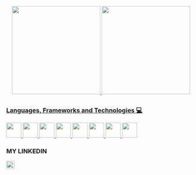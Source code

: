 <div align="center">
  <a href="https://github.com/teightx">
  <img height="235em" src="https://github-readme-stats-sigma-five.vercel.app/api?username=alissoncavalcanticma&show_icons=true&theme=dark&include_all_commits=true&count_private=true"/>
  <img height="235em" src="https://github-readme-stats.vercel.app/api/top-langs/?username=alissoncavalcanticma&theme=dracula&hide=python,html,css,tsql,hack"/>
</div>

## 

## 


### Languages, Frameworks and Technologies :computer:
<p>
<!--NodeJS-->
<code><img height="40" src="https://www.kindpng.com/picc/m/656-6568580_nodejs-logo-png-transparent-node-js-icon-png.png"></code>
<!--PHP-->
<code><img height="40" src="https://w7.pngwing.com/pngs/779/126/png-transparent-php-laravel-computer-icons-application-programming-interface-zabbix-php-logo-text-logo-programming-language.png"></code>
<!--JAVASCRIPT-->
<code><img height="40" src="https://raw.githubusercontent.com/shinokada/shinokada/master/assets/javascript.png"></code>
<!--JAVA-->
<code><img height="40" src="https://www.kindpng.com/picc/m/31-312036_java-programming-language-hd-png-download.png"></code>
<!--MULESOFT-->
<code><img height="40" src="https://www.kindpng.com/picc/m/13-138791_best-practices-for-mule-project-mulesoft-hd-png.png"></code>
<!--HTML-->
<code><img height="40" src="https://cdn.pixabay.com/photo/2017/08/05/11/16/logo-2582748_640.png"></code>
<!--CSS-->
<code><img height="40" src="https://cdn.pixabay.com/photo/2017/08/05/11/16/logo-2582747_1280.png"></code>
<!--BOOTSTRAP-->
<code><img height="40" src="https://www.kindpng.com/picc/m/27-278320_bootstrap-logo-logo-png-bootstrap-logo-transparent-png.png"></code>

</a>

### MY LINKEDIN
<a href="https://www.linkedin.com/in/alissoncavalcanticma/">
  <img align="left" alt="Abhishek's LinkedIN" width="22px" src="https://raw.githubusercontent.com/peterthehan/peterthehan/master/assets/linkedin.svg" />
</a>

